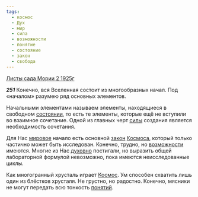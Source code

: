 ```yaml
---
tags:
  - космос
  - Дух
  - мир
  - сила
  - возможности
  - понятие
  - состояние
  - закон
  - свобода
---
```


[Листы сада Мории 2 1925г](/agni/1925)

___251___
Конечно, вся Вселенная состоит из многообразных начал. Под «началом» разумею ряд основных элементов.   

Начальными элементами называем элементы, находящиеся в свободном [состоянии](/tag/#состояние), то есть те элементы, которые ещё не вступили во взаимное сочетание. Одной из главных черт [силы](/tag/#сила) создания является необходимость сочетания.   

Для Нас [мировое](/tag/#мир) начало есть основной [закон](/tag/#закон) [Космоса](/tag/#космос), который только частично может быть исследован. Конечно, трудно, но [возможности](/tag/#возможности) имеются. Многие из Нас [духовно](/tag/#Дух) постигали, но выразить общей лабораторной формулой невозможно, пока имеются неисследованные циклы.   

Как многогранный хрусталь играет [Космос](/tag/#космос). Ум способен схватить лишь один из блёстков хрусталя. Не грустно, но радостно. Конечно, мясники не могут передать всю тонкость [понятий](/tag/#понятие).   

